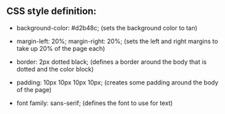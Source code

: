 ## CSS style definition:

- background-color: #d2b48c; (sets the background color to tan)

- margin-left: 20%; margin-right: 20%; (sets the left and right margins to take up 20% of the page each)

- border: 2px dotted black; (defines a border around the body that is dotted and the color block)

- padding: 10px 10px 10px 10px; (creates some padding around the body of the page)

- font family: sans-serif; (defines the font to use for text)

